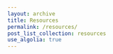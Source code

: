 ```yaml
---
layout: archive
title: Resources
permalink: /resources/
post_list_collection: resources
use_algolia: true
---
```

